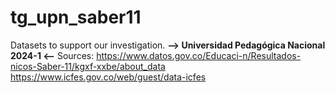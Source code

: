 # tg_upn_saber11
Datasets to support our investigation. 
**--> Universidad Pedagógica Nacional 2024-1 <--**
Sources:
https://www.datos.gov.co/Educaci-n/Resultados-nicos-Saber-11/kgxf-xxbe/about_data
https://www.icfes.gov.co/web/guest/data-icfes
